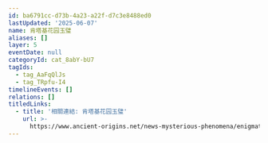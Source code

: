 ```yaml
---
id: ba6791cc-d73b-4a23-a22f-d7c3e8488ed0
lastUpdated: '2025-06-07'
name: 肯塔基花园玉璧
aliases: []
layer: 5
eventDate: null
categoryId: cat_8abY-bU7
tagIds:
  - tag_AaFqQlJs
  - tag_TRpfu-I4
timelineEvents: []
relations: []
titledLinks:
  - title: '相關連結: 肯塔基花园玉璧'
    url: >-
      https://www.ancient-origins.net/news-mysterious-phenomena/enigmatic-artifact-possible-chinese-bi-disk-found-kentucky-garden-004110
---
```


